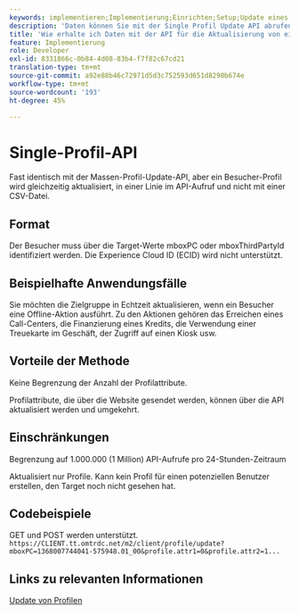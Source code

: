 ```yaml
---
keywords: implementieren;Implementierung;Einrichten;Setup;Update eines einzelnen Profils
description: 'Daten können Sie mit der Single Profil Update API abrufen. [!DNL Target] '
title: 'Wie erhalte ich Daten mit der API für die Aktualisierung von einzelnen Profilen? [!DNL Target] '
feature: Implementierung
role: Developer
exl-id: 8331866c-0b84-4d08-83b4-f7f82c67cd21
translation-type: tm+mt
source-git-commit: a92e88b46c72971d5d3c752593d651d8290b674e
workflow-type: tm+mt
source-wordcount: '193'
ht-degree: 45%

---
```


# Single-Profil-API

Fast identisch mit der Massen-Profil-Update-API, aber ein Besucher-Profil wird gleichzeitig aktualisiert, in einer Linie im API-Aufruf und nicht mit einer CSV-Datei.

## Format

Der Besucher muss über die Target-Werte mboxPC oder mboxThirdPartyId identifiziert werden. Die Experience Cloud ID (ECID) wird nicht unterstützt.

## Beispielhafte Anwendungsfälle

Sie möchten die Zielgruppe in Echtzeit aktualisieren, wenn ein Besucher eine Offline-Aktion ausführt. Zu den Aktionen gehören das Erreichen eines Call-Centers, die Finanzierung eines Kredits, die Verwendung einer Treuekarte im Geschäft, der Zugriff auf einen Kiosk usw.

## Vorteile der Methode

Keine Begrenzung der Anzahl der Profilattribute.

Profilattribute, die über die Website gesendet werden, können über die API aktualisiert werden und umgekehrt.

## Einschränkungen

Begrenzung auf 1.000.000 (1 Million) API-Aufrufe pro 24-Stunden-Zeitraum

Aktualisiert nur Profile. Kann kein Profil für einen potenziellen Benutzer erstellen, den Target noch nicht gesehen hat.

## Codebeispiele

GET und POST werden unterstützt.   `https://CLIENT.tt.omtrdc.net/m2/client/profile/update?mboxPC=1368007744041-575948.01_00&profile.attr1=0&profile.attr2=1...`

## Links zu relevanten Informationen

[Update von Profilen](https://developers.adobetarget.com/api/#updating-profiles)
